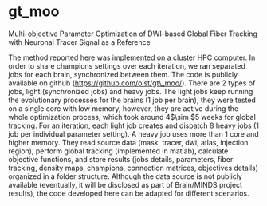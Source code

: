 # gt_moo
Multi-objective Parameter Optimization of
DWI-based Global Fiber Tracking with Neuronal
Tracer Signal as a Reference


The method reported here was implemented on a cluster HPC computer. In order to share champions settings over each iteration, we ran separated jobs for each brain, synchronized between them. The code is publicly available on github (https://github.com/oist/gt\_moo/). There are 2 types of jobs, light (synchronized jobs) and heavy jobs. The light jobs keep running the evolutionary processes for the brains (1 job per brain), they were tested on a single core with low memory, however, they are active during the whole optimization process, which took around 4$\sim $5 weeks for global tracking. For an iteration, each light job creates and dispatch 8 heavy jobs (1 job per individual parameter setting). A heavy job uses more than 1 core and higher memory. They read source data (mask, tracer, dwi, atlas, injection region), perform global tracking (implemented in matlab), calculate objective functions, and store results (jobs details, parameters, fiber tracking, density maps, champions, connection matrices, objectives details) organized in a folder structure. Although the data source is not publicly available (eventually, it will be disclosed as part of Brain/MINDS project results), the code developed here can be adapted for different scenarios.



